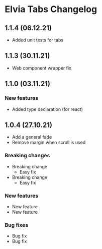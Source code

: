 # Elvia Tabs Changelog

## 1.1.4 (06.12.21)

- Added unit tests for tabs

## 1.1.3 (30.11.21)

- Web component wrapper fix

## 1.1.0 (03.11.21)

### New features

- Added type declaration (for react)

## 1.0.4 (27.10.21)

- Add a general fade
- Remove margin when scroll is used

### Breaking changes

- Breaking change
  - Easy fix
- Breaking change
  - Easy fix

### New features

- New feature
- New feature

### Bug fixes

- Bug fix
- Bug fix
